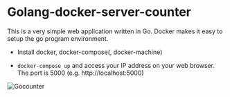 # Golang-docker-server-counter
This is a very simple web application written in Go. Docker makes it easy to setup the go program environment.

- Install docker, docker-compose(, docker-machine)

- `docker-compose up` and access your IP address on your web browser. The port is 5000 (e.g. http://localhost:5000)

![Gocounter](https://s3-ap-northeast-1.amazonaws.com/ngo275.asset/Gif/gocounter.gif)
